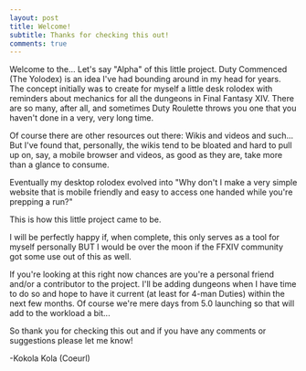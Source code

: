 ```yaml
---
layout: post
title: Welcome!
subtitle: Thanks for checking this out!
comments: true
---
```


Welcome to the... Let's say "Alpha" of this little project. Duty Commenced (The Yolodex) is an idea I've had bounding around in my head for years. The concept initially was to create for myself a little desk rolodex with reminders about mechanics for all the dungeons in Final Fantasy XIV. There are so many, after all, and sometimes Duty Roulette throws you one that you haven't done in a very, very long time.

Of course there are other resources out there: Wikis and videos and such... But I've found that, personally, the wikis tend to be bloated and hard to pull up on, say, a mobile browser and videos, as good as they are, take more than a glance to consume. 

Eventually my desktop rolodex evolved into "Why don't I make a very simple website that is mobile friendly and easy to access one handed while you're prepping a run?"

This is how this little project came to be.

I will be perfectly happy if, when complete, this only serves as a tool for myself personally BUT I would be over the moon if the FFXIV community got some use out of this as well.

If you're looking at this right now chances are you're a personal friend and/or a contributor to the project. I'll be adding dungeons when I have time to do so and hope to have it current (at least for 4-man Duties) within the next few months. Of course we're mere days from 5.0 launching so that will add to the workload a bit...

So thank you for checking this out and if you have any comments or suggestions please let me know!

-Kokola Kola (Coeurl)
